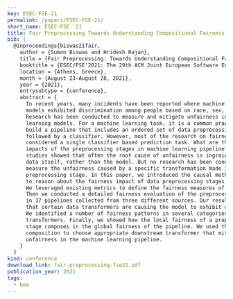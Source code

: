 ```yaml
---
key: ESEC-FSE-21
permalink: /papers/ESEC-FSE-21/
short_name: ESEC-FSE '21
title: Fair Preprocessing Towards Understanding Compositional Fairness of Data Transformers in Machine Learning Pipeline
bib: |
  @inproceedings{biswas21fair,
    author = {Sumon Biswas and Hridesh Rajan},
    title = {Fair Preprocessing: Towards Understanding Compositional Fairness of Data Transformers in Machine Learning Pipeline},
    booktitle = {ESEC/FSE'2021: The 29th ACM Joint European Software Engineering Conference and Symposium on the Foundations of Software Engineering},
    location = {Athens, Greece},
    month = {August 23-August 28, 2021},
    year = {2021},
    entrysubtype = {conference},
    abstract = {
      In recent years, many incidents have been reported where machine learning
      models exhibited discrimination among people based on race, sex, age, etc.
      Research has been conducted to measure and mitigate unfairness in machine
      learning models. For a machine learning task, it is a common practice to
      build a pipeline that includes an ordered set of data preprocessing stages
      followed by a classifier. However, most of the research on fairness has
      considered a single classifier based prediction task. What are the fairness
      impacts of the preprocessing stages in machine learning pipeline? Furthermore,
      studies showed that often the root cause of unfairness is ingrained in the
      data itself, rather than the model. But no research has been conducted to
      measure the unfairness caused by a specific transformation made in the data
      preprocessing stage. In this paper, we introduced the causal method of fairness
      to reason about the fairness impact of data preprocessing stages in ML pipeline.
      We leveraged existing metrics to define the fairness measures of the stages.
      Then we conducted a detailed fairness evaluation of the preprocessing stages
      in 37 pipelines collected from three different sources. Our results show
      that certain data transformers are causing the model to exhibit unfairness.
      We identified a number of fairness patterns in several categories of data
      transformers. Finally, we showed how the local fairness of a preprocessing
      stage composes in the global fairness of the pipeline. We used the fairness
      composition to choose appropriate downstream transformer that mitigates
      unfairness in the machine learning pipeline.
    }
  }
kind: conference
download_link: fair-preprocessing-fse21.pdf
publication_year: 2021
tags:
  - boa
---
```

